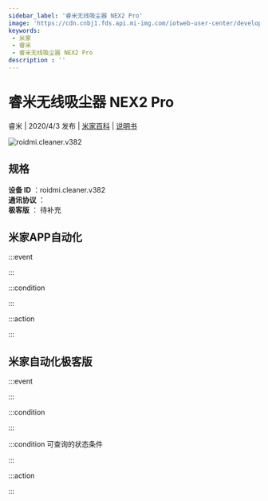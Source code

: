```yaml
---
sidebar_label: '睿米无线吸尘器 NEX2 Pro'
image: 'https://cdn.cnbj1.fds.api.mi-img.com/iotweb-user-center/developer_1679071134466JRJhy0sJ.png?GalaxyAccessKeyId=AKVGLQWBOVIRQ3XLEW&Expires=9223372036854775807&Signature=/Y63xvLCddnBMz+J9idXnvDWD2Y='
keywords: 
 - 米家
 - 睿米
 - 睿米无线吸尘器 NEX2 Pro
description : ''
---
```

# 睿米无线吸尘器 NEX2 Pro

睿米 | 2020/4/3 发布 | [米家百科](https://home.mi.com/webapp/content/baike/product/index.html?model=roidmi.cleaner.v382) | [说明书](https://home.mi.com/views/introduction.html?model=roidmi.cleaner.v382&region=cn)

![roidmi.cleaner.v382](https://cdn.cnbj1.fds.api.mi-img.com/iotweb-user-center/developer_1679071134466JRJhy0sJ.png?GalaxyAccessKeyId=AKVGLQWBOVIRQ3XLEW&Expires=9223372036854775807&Signature=/Y63xvLCddnBMz+J9idXnvDWD2Y=)

## 规格  
> 
**设备 ID** ：roidmi.cleaner.v382  
**通讯协议** ：  
**极客版**  ： 待补充 


## 米家APP自动化  

:::event  

:::

:::condition  

:::

:::action   

:::

## 米家自动化极客版  

:::event  

:::

:::condition  

:::

:::condition 可查询的状态条件  

:::

:::action  

:::

        

